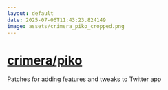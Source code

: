 ```yaml
---
layout: default
date: 2025-07-06T11:43:23.824149
image: assets/crimera_piko_cropped.png
---
```


# [crimera/piko](https://github.com/crimera/piko)

Patches for adding features and tweaks to Twitter app
